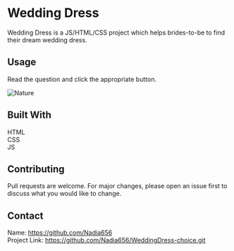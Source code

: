 # Wedding Dress
Wedding Dress is a JS/HTML/CSS project which helps brides-to-be to find their dream wedding dress.

## Usage

Read the question and click the appropriate button.

![Nature](nature.png)


## Built With
HTML</br>
CSS</br>
JS

## Contributing

Pull requests are welcome. For major changes, please open an issue first
to discuss what you would like to change.   

## Contact
Name: https://github.com/Nadia656 </br>
Project Link: https://github.com/Nadia656/WeddingDress-choice.git

